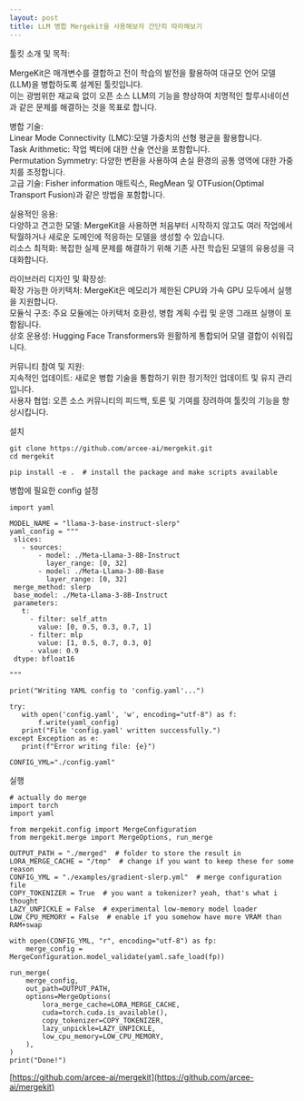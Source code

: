 ```yaml
---
layout: post
title: LLM 병합 Mergekit을 사용해보자 간단히 따라해보기
---
```


툴킷 소개 및 목적:

MergeKit은 매개변수를 결합하고 전이 학습의 발전을 활용하여 대규모 언어 모델(LLM)을 병합하도록 설계된 툴킷입니다.  
이는 광범위한 재교육 없이 오픈 소스 LLM의 기능을 향상하여 치명적인 할루시네이션과 같은 문제를 해결하는 것을 목표로 합니다.

병합 기술:  
Linear Mode Connectivity (LMC):모델 가중치의 선형 평균을 활용합니다.  
Task Arithmetic: 작업 벡터에 대한 산술 연산을 포함합니다.  
Permutation Symmetry: 다양한 변환을 사용하여 손실 환경의 공통 영역에 대한 가중치를 조정합니다.  
고급 기술: Fisher information 매트릭스, RegMean 및 OTFusion(Optimal Transport Fusion)과 같은 방법을 포함합니다.



실용적인 응용:  
다양하고 견고한 모델: MergeKit을 사용하면 처음부터 시작하지 않고도 여러 작업에서 탁월하거나 새로운 도메인에 적응하는 모델을 생성할 수 있습니다.  
리소스 최적화: 복잡한 실제 문제를 해결하기 위해 기존 사전 학습된 모델의 유용성을 극대화합니다.

라이브러리 디자인 및 확장성:  
확장 가능한 아키텍처: MergeKit은 메모리가 제한된 CPU와 가속 GPU 모두에서 실행을 지원합니다.  
모듈식 구조: 주요 모듈에는 아키텍처 호환성, 병합 계획 수립 및 운영 그래프 실행이 포함됩니다.  
상호 운용성: Hugging Face Transformers와 원활하게 통합되어 모델 결합이 쉬워집니다.

커뮤니티 참여 및 지원:  
지속적인 업데이트: 새로운 병합 기술을 통합하기 위한 정기적인 업데이트 및 유지 관리입니다.  
사용자 협업: 오픈 소스 커뮤니티의 피드백, 토론 및 기여를 장려하여 툴킷의 기능을 향상시킵니다.

설치
```
git clone https://github.com/arcee-ai/mergekit.git
cd mergekit

pip install -e .  # install the package and make scripts available
```

병합에 필요한 config 설정
```
import yaml

MODEL_NAME = "llama-3-base-instruct-slerp"
yaml_config = """
 slices:
   - sources:
       - model: ./Meta-Llama-3-8B-Instruct
         layer_range: [0, 32]
       - model: ./Meta-Llama-3-8B-Base
         layer_range: [0, 32]
 merge_method: slerp
 base_model: ./Meta-Llama-3-8B-Instruct
 parameters:
   t:
     - filter: self_attn
       value: [0, 0.5, 0.3, 0.7, 1]
     - filter: mlp
       value: [1, 0.5, 0.7, 0.3, 0]
     - value: 0.9
 dtype: bfloat16

"""

print("Writing YAML config to 'config.yaml'...")

try:
   with open('config.yaml', 'w', encoding="utf-8") as f:
       f.write(yaml_config)
   print("File 'config.yaml' written successfully.")
except Exception as e:
   print(f"Error writing file: {e}")

CONFIG_YML="./config.yaml"
```

실행
```
# actually do merge
import torch
import yaml

from mergekit.config import MergeConfiguration
from mergekit.merge import MergeOptions, run_merge

OUTPUT_PATH = "./merged"  # folder to store the result in
LORA_MERGE_CACHE = "/tmp"  # change if you want to keep these for some reason
CONFIG_YML = "./examples/gradient-slerp.yml"  # merge configuration file
COPY_TOKENIZER = True  # you want a tokenizer? yeah, that's what i thought
LAZY_UNPICKLE = False  # experimental low-memory model loader
LOW_CPU_MEMORY = False  # enable if you somehow have more VRAM than RAM+swap

with open(CONFIG_YML, "r", encoding="utf-8") as fp:
    merge_config = MergeConfiguration.model_validate(yaml.safe_load(fp))

run_merge(
    merge_config,
    out_path=OUTPUT_PATH,
    options=MergeOptions(
        lora_merge_cache=LORA_MERGE_CACHE,
        cuda=torch.cuda.is_available(),
        copy_tokenizer=COPY_TOKENIZER,
        lazy_unpickle=LAZY_UNPICKLE,
        low_cpu_memory=LOW_CPU_MEMORY,
    ),
)
print("Done!")
```

[https://github.com/arcee-ai/mergekit](https://github.com/arcee-ai/mergekit)
